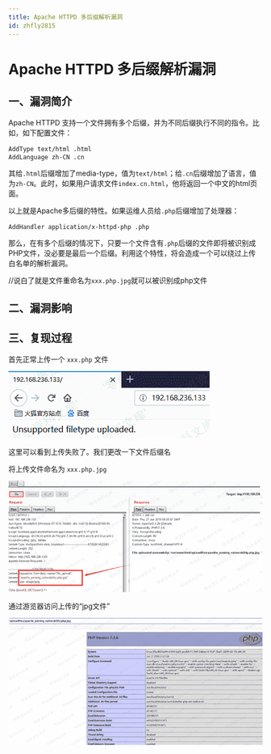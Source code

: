 ```yaml
---
title: Apache HTTPD 多后缀解析漏洞
id: zhfly2815
---
```


# Apache HTTPD 多后缀解析漏洞

## 一、漏洞简介

Apache HTTPD 支持一个文件拥有多个后缀，并为不同后缀执行不同的指令。比如，如下配置文件：

```
AddType text/html .html
AddLanguage zh-CN .cn 
```

其给`.html`后缀增加了media-type，值为`text/html`；给`.cn`后缀增加了语言，值为`zh-CN`。此时，如果用户请求文件`index.cn.html`，他将返回一个中文的html页面。

以上就是Apache多后缀的特性。如果运维人员给`.php`后缀增加了处理器：

```
AddHandler application/x-httpd-php .php 
```

那么，在有多个后缀的情况下，只要一个文件含有`.php`后缀的文件即将被识别成PHP文件，没必要是最后一个后缀。利用这个特性，将会造成一个可以绕过上传白名单的解析漏洞。

//说白了就是文件重命名为`xxx.php.jpg`就可以被识别成php文件

## 二、漏洞影响

## 三、复现过程

首先正常上传一个 `xxx.php` 文件

![image](../img/95c214ccb7615a5b425f76adb334b0e4.png)

这里可以看到上传失败了。我们更改一下文件后缀名

将上传文件命名为 `xxx.php.jpg`

![image](../img/24118afd7250e737f1dfa47ef3715440.png)

通过游览器访问上传的“jpg文件”

![image](../img/4c8010d5d1812fbc5d310313c852bc48.png)